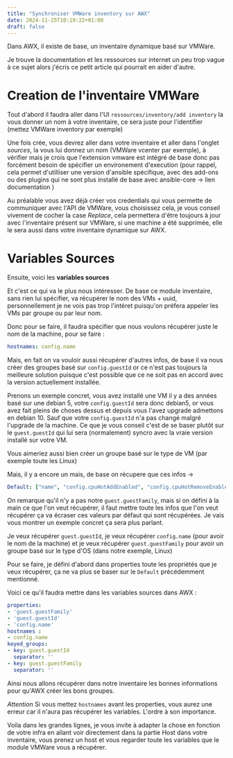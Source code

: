 ```yaml
---
title: "Synchroniser VMWare inventory sur AWX"
date: 2024-11-25T10:19:22+01:00
draft: false
---
```

Dans AWX, il existe de base, un inventaire dynamique basé sur VMWare.

Je trouve la documentation et les ressources sur internet un peu trop vague à ce sujet alors j'écris ce petit article qui pourrait en aider d'autre.

# Creation de l'inventaire VMWare
Tout d'abord il faudra aller dans l'UI `ressources/inventory/add inventory` la vous donner un nom à votre inventaire, ce sera juste pour l'identifier (mettez VMWare inventory par exemple)

Une fois crée, vous devrez aller dans votre inventaire et aller dans l'onglet *sources*, la vous lui donnez un nom (VMWare vcenter par exemple), à vérifier mais je crois que l'extension vmware est intégré de base donc pas forcément besoin de spécifier un environement d'execution (pour rappel, cela permet d'utilliser une version d'ansible spécifique, avec des add-ons ou des plugins qui ne sont plus installé de base avec ansible-core -> lien documentation )

Au préalable vous avez déjà créer vos credentials qui vous permette de communiquer avec l'API de VMWare, vous choisissez cela, je vous conseil vivement de cocher la case *Replace*, cela permettera d'être toujours à jour avec l'inventaire présent sur VMWare, si une machine a été supprimée, elle le sera aussi dans votre inventaire dynamique sur AWX.

# Variables Sources 

Ensuite, voici les **variables sources**


Et c'est ce qui va le plus nous intéresser. De base ce module inventaire, sans rien lui spécifier, va récupérer le nom des VMs + uuid, personnellement je ne vois pas trop l'intéret puisqu'on préfera appeler les VMs par groupe ou par leur nom.

Donc pour se faire, il faudra spécifier que nous voulons récupérer juste le nom de la machine, pour se faire :
``` yaml
hostnames: config.name
```
Mais, en fait on va vouloir aussi récupérer d'autres infos, de base il va nous créer des groupes basé sur `config.guestId` or ce n'est pas toujours la meilleure solution puisque c'est possible que ce ne soit pas en accord avec la version actuellement installée. 

Prenons un exemple concret, vous avez installé une VM il y a des années basé sur une debian 5, votre `config.guestId` sera donc debian5, or vous avez fait pleins de choses dessus et depuis vous l'avez upgrade admettons en debian 10. Sauf que votre `config.guestId` n'a pas changé malgré l'upgrade de la machine. Ce que je vous conseil c'est de se baser plutôt sur le `guest.guestId` qui lui sera (normalement) syncro avec la vraie version installé sur votre VM.

Vous aimeriez aussi bien créer un groupe basé sur le type de VM (par exemple toute les Linux)

Mais, il y a encore un mais, de base on récupere que ces infos ->  
``` yaml
Default: ["name", "config.cpuHotAddEnabled", "config.cpuHotRemoveEnabled", "config.instanceUuid", "config.hardware.numCPU", "config.template", "config.name", "config.uuid", "guest.hostName", "guest.ipAddress", "guest.guestId", "guest.guestState", "runtime.maxMemoryUsage", "customValue", "summary.runtime.powerState", "config.guestId"]
```
On remarque qu'il n'y a pas notre `guest.guestFamily`, mais si on défini à la main ce que l'on veut récupérer, il faut mettre toute les infos que l'on veut récupérer ça va écraser ces valeurs par défaut qui sont récupérées. Je vais vous montrer un exemple concret ça sera plus parlant.

Je veux récupérer `guest.guestId`, je veux récupérer `config.name` (pour avoir le nom de la machine) et je veux récupérer `guest.guestFamily` pour avoir un groupe basé sur le type d'OS (dans notre exemple, Linux)

Pour se faire, je défini d'abord dans properties toute les propriétés que je veux récupérer, ça ne va plus se baser sur le `Default` précédemment mentionné.

Voici ce qu'il faudra mettre dans les variables sources dans AWX : 
``` yaml
properties:
- 'guest.guestFamily'
- 'guest.guestId'
- 'config.name'
hostnames :
- config.name 
keyed_groups:
- key: guest.guestId
  separator: ''
- key: guest.guestFamily
  separator: ''
```
Ainsi nous allons récupérer dans notre inventaire les bonnes informations pour qu'AWX créer les bons groupes. 

*Attention* Si vous mettez `hostnames` avant les properties, vous aurez une erreur car il n'aura pas récupérer les variables. L'ordre à son importance.

Voila dans les grandes lignes, je vous invite à adapter la chose en fonction de votre infra en allant voir directement dans la partie Host dans votre inventaire, vous prenez un host et vous regarder toute les variables que le module VMWare vous a récupérer.

